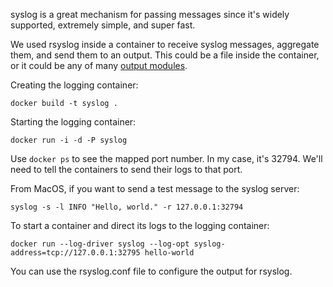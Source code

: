 syslog is a great mechanism for passing messages since it's widely supported, extremely simple, and super fast.

We used rsyslog inside a container to receive syslog messages, aggregate them, and send them to an output. This could be a file inside the container, or it could be any of many [output modules](https://www.rsyslog.com/doc/v8-stable/configuration/modules/idx_output.html).


Creating the logging container:

    docker build -t syslog .

Starting the logging container:

    docker run -i -d -P syslog

Use `docker ps` to see the mapped port number. In my case, it's 32794. We'll need to tell the containers to send their logs to that port.

From MacOS, if you want to send a test message to the syslog server:

    syslog -s -l INFO "Hello, world." -r 127.0.0.1:32794

To start a container and direct its logs to the logging container:

    docker run --log-driver syslog --log-opt syslog-address=tcp://127.0.0.1:32795 hello-world

You can use the rsyslog.conf file to configure the output for rsyslog.
